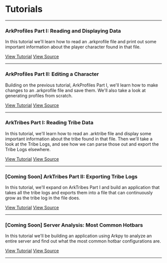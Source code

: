 # Tutorials

- - -
### **ArkProfiles Part I: Reading and Displaying Data**
In this tutorial we'll learn how to read an .arkprofile file and print out some important information about the player character found in that file.

[View Tutorial](tutorial1.md)
<a href="https://github.com/DerekRies/arkpy-examples/blob/master/example01_player.py" class="btn btn-link icon icon-github">  View Source</a>
- - -
### **ArkProfiles Part II: Editing a Character**
Building on the previous tutorial, ArkProfiles Part I, we'll learn how to make changes to an .arkprofile file and save them. We'll also take a look at generating profiles from scratch.

[View Tutorial](tutorial2.md)
<a href="#" class="btn btn-link icon icon-github">  View Source</a>
- - -
### **ArkTribes Part I: Reading Tribe Data**
In this tutorial, we'll learn how to read an .arktribe file and display some important information about the tribe found in that file. Then we'll take a look at the Tribe Logs, and see how we can parse those out and export the Tribe Logs elsewhere.

[View Tutorial](tutorial3.md)
<a href="https://github.com/DerekRies/arkpy-examples/blob/master/example03_tribe.py" class="btn btn-link icon icon-github">  View Source</a>
- - -
### **[Coming Soon] ArkTribes Part II: Exporting Tribe Logs**
In this tutorial, we'll expand on ArkTribes Part I and build an application that takes all the tribe logs and exports them into a file that can continuously grow as the tribe log in the file does.

<a href="#" class="btn btn-disabled">View Tutorial</a>
<a href="#" class="btn btn-disabled icon icon-github">  View Source</a>
- - -
### **[Coming Soon] Server Analysis: Most Common Hotbars**
In this tutorial we'll be building an application using Arkpy to analyze an entire server and find out what the most common hotbar configurations are.

<a href="#" class="btn btn-disabled">View Tutorial</a>
<a href="#" class="btn btn-disabled icon icon-github">  View Source</a>
- - -

